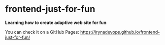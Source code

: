 # frontend-just-for-fun
**Learning how to create adaptive web site for fun**

You can check it on a GitHub Pages:
https://irynadevops.github.io/frontend-just-for-fun/
